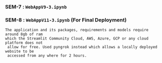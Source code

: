 ### SEM-7 : `WebAppV9-3.ipynb`
### SEM-8 : `WebAppV11-3.ipynb` (For Final Deployment)

```
The application and its packages, requirements and models require around 8gb of ram
which the Streamlit Community Cloud, AWS, Azure, GCP or any cloud platform does not
 allow for free. Used pyngrok instead which allows a locally deployed website to be
 accessed from any where for 2 hours.
```
